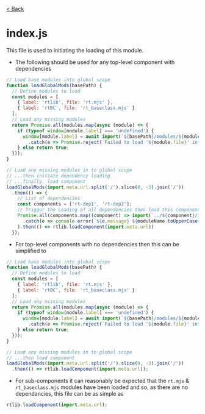 [< Back](README.md)
# index.js

This file is used to initiating the loading of this module.  

- The following should be used for any top-level component with dependencies
```js
// Load base modules into global scope
function loadGlobalMods(basePath) {
  // Define modules to load
  const modules = [
    { label: 'rtlib', file: 'rt.mjs' },
    { label: 'rtBC', file: 'rt_baseclass.mjs' }
  ];
  // Load any missing modules
  return Promise.all(modules.map(async (module) => {
    if (typeof window[module.label] === 'undefined') {
      window[module.label] = await import(`${basePath}/modules/${module.file}`)
        .catch(e => Promise.reject(`Failed to load '${module.file}' into '${module.label}'`));
    } else return true;
  }));
}

// Load any missing modules in to global scope
// ...then initiate dependency loading
// ...finally, load component
loadGlobalMods(import.meta.url.split('/').slice(0, -3).join('/'))
  .then(() => {
    // List of dependencies
    const components = ['rt-dep1', 'rt-dep2'];
    // Trigger the Loading of all dependencies then load this component
    Promise.all(components.map((component) => import(`../${component}/index.js`)
      .catch(e => console.error(`${e.message} ${moduleName.toUpperCase()} could not find ${component.toUpperCase()}`)))
    ).then(() => rtlib.loadComponent(import.meta.url))
  });
```
- For top-level components with no dependencies then this can be simplified to
```js
// Load base modules into global scope
function loadGlobalMods(basePath) {
  // Define modules to load
  const modules = [
    { label: 'rtlib', file: 'rt.mjs' },
    { label: 'rtBC', file: 'rt_baseclass.mjs' }
  ];
  // Load any missing modules
  return Promise.all(modules.map(async (module) => {
    if (typeof window[module.label] === 'undefined') {
      window[module.label] = await import(`${basePath}/modules/${module.file}`)
        .catch(e => Promise.reject(`Failed to load '${module.file}' into '${module.label}'`));
    } else return true;
  }));
}

// Load any missing modules in to global scope
// ...then load component
loadGlobalMods(import.meta.url.split('/').slice(0, -3).join('/'))
  .then(() => rtlib.loadComponent(import.meta.url));
```
- For sub-components it can reasonably be expected that the `rt.mjs` & `rt_baseclass.mjs` modules have been loaded and so, as there are no dependancies, this file can be as simple as
```js
rtlib.loadComponent(import.meta.url);
```  

